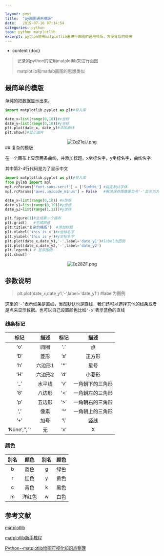 ```yaml
---

layout: post
title:  "py画图通用模版"
date:   2019-07-16 07:14:54
categories: python
tags: python matplotlib
excerpt: python使用matplotlib来进行画图的通用模版，方便日后的使用
---
```


* content
{:toc}
> 记录的python的使用matplotlib来进行画图
>
> matplotlib和matlab画图的思想类似



## 最简单的模版

单纯的把数据显示出来。

```python
import matplotlib.pyplot as plt#导入库

date_x=list(range(0,10))#x坐标
date_y=list(range(0,10))#y坐标
plt.plot(date_x, date_y)#添加曲线
plt.show()#显示图片
```

<center><img src="https://s2.ax1x.com/2019/07/17/Zq21qU.png" alt="Zq21qU.png" border="0"></center>
## 复杂的模版

在一个画布上显示两条曲线，并添加标题，x坐标名字，y坐标名字，曲线名字

其中第2-4行代码是为了显示中文

```python
import matplotlib.pyplot as plt#导入库
from pylab import mpl
mpl.rcParams['font.sans-serif'] = ['SimHei'] #指定默认字体
mpl.rcParams['axes.unicode_minus'] = False   #解决保存图像是负号'-'显示为方块的问题

date_x=list(range(0,10)) #x坐标
date_y1=list(range(0,10))#y坐标
date_y2=list(range(1,11))#y坐标

plt.figure(1)#生成第一个画布
plt.grid()   #生成网格
plt.title("复杂的模版")  #添加标题
plt.xlabel('this is x')#x坐标名字
plt.ylabel('this is y')#y坐标名字
plt.plot(date_x,date_y1,'-',label='date_y1')#label为图例
plt.plot(date_x,date_y2,'-',label='date_y2')
plt.legend() # 显示图例
plt.show()
```



<center><img src="https://s2.ax1x.com/2019/07/17/Zq28ZF.png" alt="Zq28ZF.png" border="0"></center>


## 参数说明

> plt.plot(date_x,date_y1,'-',label='date_y1') #label为图例

这里的`‘-’`表示线条是直线，当然默认也是直线，我们还可以选择其他的线条或者是点来显示数据。也可以自己设置颜色比如`‘-b’`表示蓝色的直线

### 线条标记

|     标记      | **描述** | **标记** |     **描述**     |
| :-----------: | :------: | :------: | :--------------: |
|      ‘o’      |   圆圈   |   ‘.’    |        点        |
|      ‘D’      |   菱形   |   ‘s’    |      正方形      |
|      ‘h’      | 六边形1  |   ‘*’    |       星号       |
|      ‘H’      | 六边形2  |   ‘d’    |      小菱形      |
|      ‘_’      |  水平线  |   ‘v’    | 一角朝下的三角形 |
|      ‘8’      |  八边形  |   ‘<’    | 一角朝左的三角形 |
|      ‘p’      |  五边形  |   ‘>’    | 一角朝右的三角形 |
|      ‘,’      |   像素   |   ‘^’    | 一角朝上的三角形 |
|      ‘+’      |   加号   |   ‘\\'   |       竖线       |
| ‘None’,’’,’ ‘ |    无    |   ‘x’    |        X         |

### 颜色

| 别名 | **颜色** | 别名 | **颜色** |
| :--: | :------: | :--: | :------: |
|  b   |   蓝色   |  g   |   绿色   |
|  r   |   红色   |  y   |   黄色   |
|  c   |   青色   |  k   |   黑色   |
|  m   |  洋红色  |  w   |   白色   |



## 参考文献



[matplotlib](https://matplotlib.org/users/screenshots.html)

[matplotlib新手教程](http://azaleasays.com/2010/04/27/matplotlib-beginner-guide/)

[Python--matplotlib绘图可视化知识点整理](https://www.cnblogs.com/zhizhan/p/5615947.html)